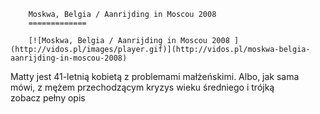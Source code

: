 
        Moskwa, Belgia / Aanrijding in Moscou 2008 
        =============
        
        [![Moskwa, Belgia / Aanrijding in Moscou 2008 ](http://vidos.pl/images/player.gif)](http://vidos.pl/moskwa-belgia-aanrijding-in-moscou-2008)
        
        
 Matty jest 41-letnią kobietą z problemami małżeńskimi. Albo, jak sama mówi, z mężem przechodzącym kryzys wieku średniego i trójką zobacz pełny opis
    